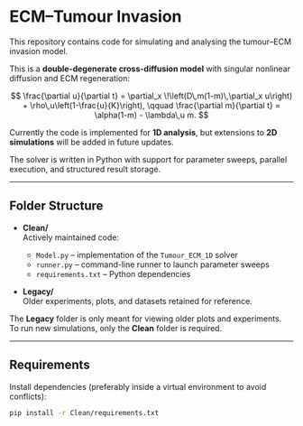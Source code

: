 # ECM–Tumour Invasion

This repository contains code for simulating and analysing the tumour–ECM invasion model.  

This is a **double-degenerate cross-diffusion model** with singular nonlinear diffusion and ECM regeneration:

$$
\frac{\partial u}{\partial t} = \partial_x \!\left(D\,m(1-m)\,\partial_x u\right) + \rho\,u\left(1-\frac{u}{K}\right),
\qquad
\frac{\partial m}{\partial t} = \alpha(1-m) - \lambda\,u m.
$$

Currently the code is implemented for **1D analysis**, but extensions to **2D simulations** will be added in future updates.

The solver is written in Python with support for parameter sweeps, parallel execution, and structured result storage.  

---

## Folder Structure

- **Clean/**  
  Actively maintained code:
  - `Model.py` – implementation of the `Tumour_ECM_1D` solver  
  - `runner.py` – command-line runner to launch parameter sweeps  
  - `requirements.txt` – Python dependencies  

- **Legacy/**  
  Older experiments, plots, and datasets retained for reference.  

The **Legacy** folder is only meant for viewing older plots and experiments.  
To run new simulations, only the **Clean** folder is required.

---

## Requirements

Install dependencies (preferably inside a virtual environment to avoid conflicts):

```bash
pip install -r Clean/requirements.txt
